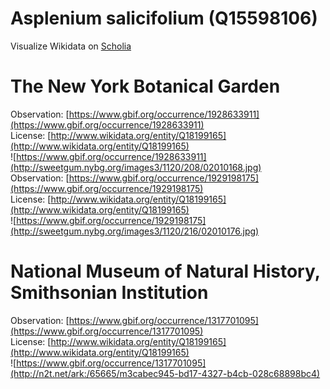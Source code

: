 
Asplenium salicifolium (Q15598106)
==================================
  
Visualize Wikidata on [Scholia](https://scholia.toolforge.org/taxon/Q15598106)
# The New York Botanical Garden
  
Observation: [https://www.gbif.org/occurrence/1928633911](https://www.gbif.org/occurrence/1928633911)  
License: [http://www.wikidata.org/entity/Q18199165](http://www.wikidata.org/entity/Q18199165)  
![https://www.gbif.org/occurrence/1928633911](http://sweetgum.nybg.org/images3/1120/208/02010168.jpg)  
Observation: [https://www.gbif.org/occurrence/1929198175](https://www.gbif.org/occurrence/1929198175)  
License: [http://www.wikidata.org/entity/Q18199165](http://www.wikidata.org/entity/Q18199165)  
![https://www.gbif.org/occurrence/1929198175](http://sweetgum.nybg.org/images3/1120/216/02010176.jpg)
# National Museum of Natural History, Smithsonian Institution
  
Observation: [https://www.gbif.org/occurrence/1317701095](https://www.gbif.org/occurrence/1317701095)  
License: [http://www.wikidata.org/entity/Q18199165](http://www.wikidata.org/entity/Q18199165)  
![https://www.gbif.org/occurrence/1317701095](http://n2t.net/ark:/65665/m3cabec945-bd17-4327-b4cb-028c68898bc4)